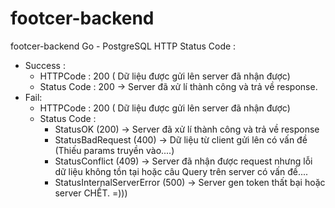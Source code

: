 # footcer-backend
footcer-backend Go - PostgreSQL 
HTTP Status Code : 
- Success :
  + HTTPCode : 200 ( Dữ liệu được gửi lên server đã nhận được)
  + Status Code : 200 -> Server đã xử lí thành công và trả về response.
- Fail:
    + HTTPCode : 200 ( Dữ liệu được gửi lên server đã nhận được)
    + Status Code : 
       - StatusOK (200)                  -> Server đã xử lí thành công và trả về response
       - StatusBadRequest (400)          -> Dữ liệu từ client gửi lên có vấn đề (Thiếu params truyền vào....)
       - StatusConflict (409)            -> Server đã nhận được request nhưng lỗi dữ liệu không tồn tại hoặc câu Query trên server có vấn đề....
       - StatusInternalServerError (500) -> Server gen token thất bại hoặc server CHẾT. =)))
    
